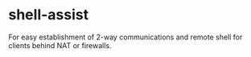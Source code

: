 # shell-assist
For easy establishment of 2-way communications and remote shell for clients behind NAT or firewalls.
